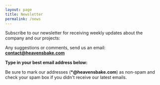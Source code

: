 ```yaml
---
layout: page
title: Newsletter
permalink: /news
---
```


Subscribe to our newsletter for receiving weekly updates about the company and our projects:

Any suggestions or comments, send us an email: **[contact@heavensbake.com](mailto:contact@heavensbake.com)** 

**Type in your best email address below:**

<script async src="https://eocampaign1.com/form/0989e094-665a-11ef-ab5e-53af622a276e.js" data-form="0989e094-665a-11ef-ab5e-53af622a276e"></script>

Be sure to mark our addresses (**\*@heavensbake.com**) as non-spam and check your spam box if you didn't receive our latest emails.
